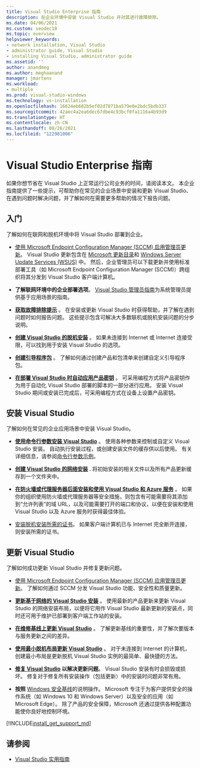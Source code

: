 ```yaml
---
title: Visual Studio Enterprise 指南
description: 在企业环境中安装 Visual Studio 并对其进行故障排除。
ms.date: 04/06/2021
ms.custom: seodec18
ms.topic: overview
helpviewer_keywords:
- network installation, Visual Studio
- administrator guide, Visual Studio
- installing Visual Studio, administrator guide
ms.assetid: ''
author: anandmeg
ms.author: meghaanand
manager: jmartens
ms.workload:
- multiple
ms.prod: visual-studio-windows
ms.technology: vs-installation
ms.openlocfilehash: 16624eb602b5ef02d7871ba579e0e2bdc5bdb337
ms.sourcegitcommit: 42aec4a2ea6dec67dbe4c93bcf0fa1116a4b93d9
ms.translationtype: HT
ms.contentlocale: zh-CN
ms.lasthandoff: 08/26/2021
ms.locfileid: "122981006"
---
```

# <a name="visual-studio-enterprise-guide"></a>Visual Studio Enterprise 指南
如果你想节省在 Visual Studio 上正常运行公司业务的时间，请阅读本文。 本企业指南提供了一些提示，可帮助你在常见的企业场景中安装和更新 Visual Studio、在遇到问题时解决问题，并了解如何在需要更多帮助的情况下报告问题。 

## <a name="get-started"></a>入门 
了解如何在联网和脱机环境中将 Visual Studio 部署到企业。

- [使用 Microsoft Endpoint Configuration Manager (SCCM) 启用管理员更新](enabling-administrator-updates.md)。  Visual Studio 更新包含在 [Microsoft 更新目录](https://www.catalog.update.microsoft.com/Home.aspx)和 [Windows Server Update Services (WSUS)](/windows-server/administration/windows-server-update-services/get-started/windows-server-update-services-wsus) 中。 然后，企业管理员可以下载更新并使用标准部署工具（如 Microsoft Endpoint Configuration Manager (SCCM)）跨组织将其分发到 Visual Studio 客户端计算机。

- **了解联网环境中的企业部署选项**。 [Visual Studio 管理员指南](visual-studio-administrator-guide.md)为系统管理员提供基于应用场景的指南。 

- **[获取故障排除提示](troubleshooting-installation-issues.md)** 。 在安装或更新 Visual Studio 时获得帮助，并了解在遇到问题时如何报告问题。 这些提示包含可解决大多数联机或脱机安装问题的分步说明。 

- **[创建 Visual Studio 的脱机安装](create-an-offline-installation-of-visual-studio.md)** 。 如果未连接到 Internet 或 Internet 连接受限，可以找到用于安装 Visual Studio 的选项。 

- **[创建引导程序包](../deployment/creating-bootstrapper-packages.md)** 。 了解如何通过创建产品和包清单来创建自定义引导程序包。 

- **[在部署 Visual Studio 时自动应用产品密钥](automatically-apply-product-keys-when-deploying-visual-studio.md)** 。 可采用编程方式将产品密钥作为用于自动化 Visual Studio 部署的脚本的一部分进行应用。 安装 Visual Studio 期间或安装已完成后，可采用编程方式在设备上设置产品密钥。 

## <a name="install-visual-studio"></a>安装 Visual Studio 

了解如何在常见的企业应用场景中安装 Visual Studio。 

- **[使用命令行参数安装 Visual Studio](use-command-line-parameters-to-install-visual-studio.md)** 。 使用各种参数来控制或自定义 Visual Studio 安装。 自动执行安装过程，或创建安装文件的缓存供以后使用。 有关详细信息，请参阅[命令行参数示例](command-line-parameter-examples.md)。

- **[创建 Visual Studio 的网络安装](create-a-network-installation-of-visual-studio.md)** . 将初始安装的相关文件以及所有产品更新缓存到一个文件夹中。 

- **[在防火墙或代理服务器后面安装和使用 Visual Studio 和 Azure 服务](install-and-use-visual-studio-behind-a-firewall-or-proxy-server.md)** 。 如果你的组织使用防火墙或代理服务器等安全措施，则包含有可能需要将其添加到“允许列表”的域 URL，以及可能需要打开的端口和协议，以便在安装和使用 Visual Studio 以及 Azure 服务时获得最佳体验。 

- [安装脱机安装所需的证书](../install/install-certificates-for-visual-studio-offline.md)。 如果客户端计算机已与 Internet 完全断开连接，则安装所需的证书。

## <a name="update-visual-studio"></a>更新 Visual Studio 

了解如何成功更新 Visual Studio 并修复更新问题。 

- [使用 Microsoft Endpoint Configuration Manager (SCCM) 应用管理员更新](../install/applying-administrator-updates.md)。 了解如何通过 SCCM 分发 Visual Studio 功能、安全性和质量更新。 

- **[更新基于网络的 Visual Studio 安装](update-a-network-installation-of-visual-studio.md)** 。 使用最新的产品更新来更新 Visual Studio 的网络安装布局，以便将它用作 Visual Studio 最新更新的安装点，同时还可用于维护已部署到客户端工作站的安装。

- **[在维修基线上更新 Visual Studio](update-servicing-baseline.md)** 。 了解更新基线的重要性，并了解次要版本与服务更新之间的差异。 

- **[使用最小脱机布局更新 Visual Studio](update-minimal-layout.md)** 。 对于未连接到 Internet 的计算机，创建最小布局是更新脱机 Visual Studio 实例的最简单、最快捷的方法。

- **[修复 Visual Studio](repair-visual-studio.md) 以解决更新问题**。 Visual Studio 安装有时会损毁或损坏。 修复对于修复所有安装操作（包括更新）中的安装时问题非常有用。 

- **按照** [Windows 安全基线](/windows/security/threat-protection/windows-security-baselines)的说明操作。 Microsoft 专注于为客户提供安全的操作系统（如 Windows 10 和 Windows Server）以及安全的应用（如 Microsoft Edge）。 除了产品的安全保障，Microsoft 还通过提供各种配置功能使你良好地控制环境。 

[!INCLUDE[install_get_support_md](includes/install_get_support_md.md)]

## <a name="see-also"></a>请参阅 

- [Visual Studio 实用指南](../ide/productivity-features.md)

